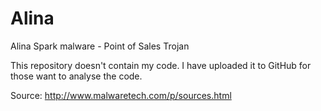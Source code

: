 # Alina
Alina Spark malware - Point of Sales Trojan

This repository doesn't contain my code. 
I have uploaded it to GitHub for those want to analyse the code.

Source: http://www.malwaretech.com/p/sources.html
